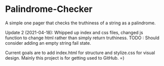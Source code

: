 # Palindrome-Checker
A simple one pager that checks the truthiness of a string as a palindrome.

Update 2 (2021-04-18): Whipped up index and css files, changed js function to change html rather than simply return truthiness.
TODO : Should consider adding an empty string fail state. 

Current goals are to add index.html for structure and stylize.css for visual design. Mainly this project is for getting used to GitHub. =)
